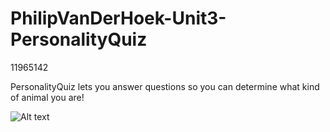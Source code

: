 # PhilipVanDerHoek-Unit3-PersonalityQuiz

11965142

PersonalityQuiz lets you answer questions so you can determine what kind of animal you are!

![Alt text](/philiphoek/PhilipVanDerHoek-Unit3-PersonalityQuiz/blob/master/Screen%20Shot%202018-02-23%20at%2011.11.27.png "Personality Quiz")
